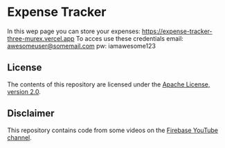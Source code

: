 # Expense Tracker

In this wep page you can store your expenses: https://expense-tracker-three-murex.vercel.app
To acces use these credentials
email: awesomeuser@somemail.com
pw: iamawesome123

## License

The contents of this repository are licensed under the
[Apache License, version 2.0](http://www.apache.org/licenses/LICENSE-2.0).

## Disclaimer

This repository contains code from some videos on the [Firebase
YouTube channel](https://www.youtube.com/c/firebase).
